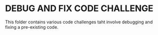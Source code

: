 # DEBUG AND FIX CODE CHALLENGE

This folder contains various code challenges taht involve debugging and fixing a pre-existing code.
